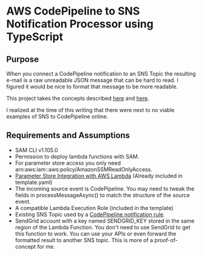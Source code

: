 # AWS CodePipeline to SNS Notification Processor using TypeScript

## Purpose

When you connect a CodePipeline notification to an SNS Topic the resulting e-mail is a raw unreadable JSON message that can be hard to read. I figured it would be nice to format that message to be more readable.

This project takes the concepts described [here](https://docs.aws.amazon.com/lambda/latest/dg/with-sns-example.html#with-sns-create-subscription) and [here](https://docs.aws.amazon.com/systems-manager/latest/userguide/systems-manager-parameter-store.html).

I realized at the time of this writing that there were next to no viable examples of SNS to CodePipeline online.

## Requirements and Assumptions

- SAM CLI v1.105.0
- Permission to deploy lambda functions with SAM.
- For parameter store access you only need arn:aws:iam::aws:policy/AmazonSSMReadOnlyAccess.
- [Parameter Store Integration with AWS Lambda](https://docs.aws.amazon.com/systems-manager/latest/userguide/ps-integration-lambda-extensions.html) (Already included in template.yaml)
- The incoming source event is CodePipeline. You may need to tweak the fields in processMessageAsync() to match the structure of the source event.
- A compatible Lambda Execution Role (included in the template)
- Existing SNS Topic used by a [CodePipeline notification rule](https://docs.aws.amazon.com/codepipeline/latest/userguide/notification-rule-create.html).
- SendGrid account with a key named SENDGRID_KEY stored in the same region of the Lambda Function. You don't need to use SendGrid to get this function to work. You can use your APIs or even forward the formatted result to another SNS topic. This is more of a proof-of-concept for me.

